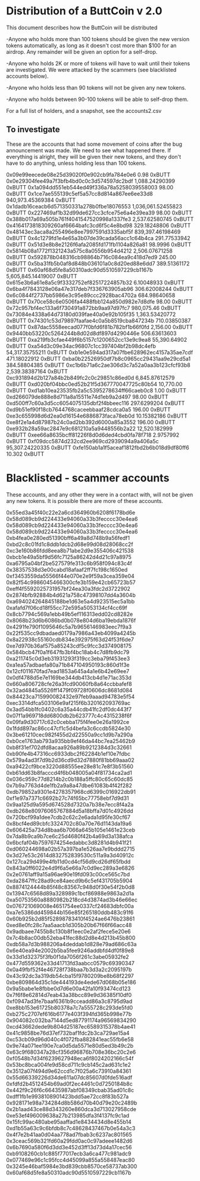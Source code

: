 # Distribution of a ButtCoin v 2.0


This document describes how the ButtCoin will be distributed


-Anyone who holds more than 100 tokens should be given the new version tokens automatically, as long as it doesn't cost more than $100 for an airdrop. Any remainder will be given an option for a self-drop.

-Anyone who holds 2K or more of tokens will have to wait until their tokens are investigated. We were attacked by the scammers (see blacklisted accounts below).

-Anyone who holds less than 90 tokens will not be given any new tokens.

-Anyone who holds between 90-100 tokens will be able to self-drop them.


For a full list of holders, and a snapshot, see the accounts2.csv


## To investigate

These are the accounts that had some movement of coins after the bug announcement was made. We need to see what happened there.
If everything is alright, they will be given their new tokens, and they don't have to do anything, unless holding less than 100 tokens.

0x09e99eecede08e25d39020f0e902cb9fa784e0e6	0.98 0xBUTT
0x0e29304fee49a7f3bfb4bd0c0c3d574597dc2bdf	1,088.24290399 0xBUTT
0x1a094dd551eb544ed49f336a78a5258039558003	98.00 0xBUTT
0x1ce7ae555139c5ef5a57cc8d814a867ee6ee33d8	940,973.45369384 0xBUTT
0x1dadb16ceacb6d571350331a278b0fbe18076553	1,036,061.52455823 0xBUTT
0x227469af1b32d99de627cc3cfce75e6a4e39ea39	98.00 0xBUTT
0x388b017a69a505b761f4041547520998a1337fe3	2,537.62580745 0xBUTT
0x4164173818309260af6664bafc3cd6f5c4e8bd98	329.18248806 0xBUTT
0x48143ec3aca8a255496e8ee7997591d3335abf5f	839,397.46198469 0xBUTT
0x4c1279fd1e4e65a3b07de39cada56acc1c64b4ca	291.77533942 0xBUTT
0x51d3e8b8e2126f6afa2085fd171fb1104a826a81	98.9996 0xBUTT
0x5814b08a1772f1321243a575c8a0556b954d4212	2,506.07671258 0xBUTT
0x592878b048316cb98864b716c084ea9c418d7ed9	245.00 0xBUTT
0x5ba31fb5b0af8d848b036101a0c8d20ed88e6dd7	389.51361172 0xBUTT
0x60af68d5fe8a50310adc90d5510597229cb1167b	5,605,845.14419007 0xBUTT
0x615e3b6a61e8a5c9f3332752ef82517224857b32	6.10048933 0xBUTT
0x6ba4f7843128e06a47e317deb7f336763905ab96	306.62008244 0xBUTT
0x6c0844f2737bb5986e3c95e89ccc2928bac4702a	684.98640658 0xBUTT
0x70ce58c6e0506fa4488fbb124a850d982e7d8dfe	98.00 0xBUTT
0x72c957bf4ec133a6f730491a872bb9aa97d97fc7	980,075.46 0xBUTT
0x73084e4338a64d73180d039fae40a0e92b105f35	1,363.53420772 0xBUTT
0x74301c53d79897faafae4c0a5b8519cba847234b	710.03850387 0xBUTT
0x87dac5558eecad077f0bfd6f81b782bf1b66f0fd	2,156.00 0xBUTT
0x9440bb53220c5264244b8d02d8df897d4290446e	506.63613603 0xBUTT
0xa219fb3cfae449f6b5157c1200652cc13e9c9ea8	55,390.64902 0xBUTT
0xa54d3c09e34ac96807c1cc397404bf2b98dc4efb	54,317.35755211 0xBUTT
0xb1e0e594ad317a07fbe628962ec4157a35ae7cdf	471.18022912 0xBUTT
0xba0b22526950df7b8c0965cc29431aa9e29cd5a1	384.58804385 0xBUTT
0xc1b6b71a6c2ae306d3c7a52a0aa3b123cfcf93b8	2,539.38387164 0xBUTT
0xc931894d2b127a84b2b849fc2c0c29851c86ed0d	6,845.87612579 0xBUTT
0xd020bf04bbc0ed52b21f5d367770047725c80b54	10,770.00 0xBUTT
0xd1ab10ea23535fb2a5c5395278634ff66caeb0c8	1.00 0xBUTT
0xd266079de888e8d711a8a15511e74d1eb9a2d497	98.00 0xBUTT
0xd500ff7c60a3d5cc6054075135dbf2f4bbeec116	297.6299204 0xBUTT
0xd9b51ef90f18cb7644768caceebbaaf28cdca0a5	196.00 0xBUTT
0xe3c655998d6d2ea0d16154e6886873faca78eb0d	10.15382186 0xBUTT
0xe8f2e1a4d87987b24c0ad2bb392d6000a85a3552	196.00 0xBUTT
0xe932b28a59ac2847e9c681210a5a9448556b2a22	12,520.182999 0xBUTT
0xee66a8635bcff81226f8d0d6ded4cbd0fa78f718	2.9757992 0xBUTT
0xf09dcc5874d232cd2ee969cd2939094a9a406a5c	95,307.24220335 0xBUTT
0xfe150ab1a1f5aceaf1812fbd2b6b018d9df80ff6	10.302 0xBUTT

# Blacklisted - scammer accounts

These accounts, and any other they were in a contact with, will not be given any new tokens. 
It is possible there are more of these accounts.

0x55ed3a45f40c22e2a6cd364960b6208f6178bd6e
0x58d089cb9d224433e94060a33b3fecccc30e4ea6
0x58d089cb9d224433e94060a33b3fecccc30e4ea6
0x58d089cb9d224433e94060a33b3fecccc30e4ea6
0xb4fea0e280ed51390bff6a49a8d748b9a56fedf1
0xbd2c8c01fd1c8ddb1dcb2d68e99d08d28068cc2f
0xc3e160b86fdd8eea8b71abe2d9e355406c421538
0xbcb1e49a5bf9d56fc7125a86242d4d21c97a8975
0xa6795a04bf2be527579fe313c6b958f094c83c4f
0x38357538d3e00cabd18afaaf2ff7fc198c1650ed
0xf3453559da55566f44e070e2e9f59a3cea359e04
0x82f54c9986045466300cfe3b159e42cb65723b57
0xeff4f5592025731957bf24ea30a3fdc2d3722902
0x2874bfb92884b4d621a758c47398107dd4a3604b
0xa694024264845188be1d63e5a4d923515ec5a1bb
0xafafd7f06cd18f55cc72e595a5053134cf4cc69f
0x8cb7794c569a1ebb49b5ef116313edd02cd8282e
0x8068b23d6b6086bd0b078e804d6ba19ebda1876f
0x4291fe790f1095646c5a7b9656146983eec7f9a3
0x22f535cc9dbadaed0179a7986a43eb4099a4245b
0x8a22938c55160cdb834e392975f63d24f53f6de7
0xe7d970b36af575a85243cdf5c9fcc3d374908175
0x584bcb47f0a1f647fb3bf4bc18ab4c7d8fb9dc79
0xa211745c0d3eb31931293f319cc3eba79f453ee3
0xa1ea57adbaefa80a71b847104950193c860d1f3e
0x12cf011670fad7ead1853a645a4a1e6b42e69ee7
0x0df4788d5e7e1169be344db413cb4d1e71ac353d
0x660a806728cfe26a3fcd90060fb8a64ccbbafef8
0x32ad4845a5526ff1479f09728f0606dc8681d084
0x84423ca715990082432e97feb9aaad94783e5f54
0xec3314dfca503106e9af215f6b320162093769ac
0x3ad54bb1fc0402c6a35a44cdb41fc2df0dc443f7
0x07f1a969718dd6800db2b623777c4c4315238f6f
0x09fa9d30717c62c0cebba175f4fee0e26a1992ce
0x1fdd897ac86cc47cf1c5d4befa3c6ccdb5824e30
0x3be61210cec982f455d2d22550a9cc1d9b7a290a
0xb0ce1763ab793a935bb9ef46da44bc7ea25462b9
0xb8f31ef702dfd8acaa926a89b9212384d3c32661
0xb90fe4b47316cc6933dbc2f62284b1ef10e7fdbc
0x579a4ad3f7d9b2d36cd9d32d7880f81bb69aaa02
0xa9422cf9bce3220d88555ee28e81c7e8f3b51560
0xb61dd63b8facccd4f6b048005a04f81734ca2ad1
0x036c959c77d8214b2c0b188a5ffc80c65c60dc85
0x7b9a7763d4de1fb2a9a8a47dbe61083b4f42f282
0xdb79852a9301e4278357968cd6399c016922db91
0xf1e97a7371c6692b27c74f65bc77758ebf7d9d31
0x9aa125d9a595d674528d7320a7b38e7ecc8f4a2a
0xdb268e80976065767884d5a18bffa7d01c4926dd
0x720bcf99a1dee7cdb2c62c2e6ada1d95fe30cf67
0x8bcf4ed89cbfc3324702c80a70e76d1143da19a6
0x606425a734d8baa6b7066a645b105e1461e23ceb
0x7da8b9ca9b7ce6c25d4680f42b4a69d3a138afca
0x6bcfaf04b7597674254edabbc3d8281d4b941f21
0xd060244698a02b57a397ba1e526aa7e9bddd2715
0x3d27e53c2614d832752839530c511a9a3d40912c
0x127ca29d499e4fb11d0cd4cf56d9cd26df65fbdd
0x843a0ff6022e4d9f6a5e66a7c0d9ec289a3e6826
0x2e0761aff9a15a96ae90e19fd093c00ce565c7bd
0xda2847ffc28ad9ce84aecd9b6c5ef431705b5904
0x8874124444b85f48c83567c948d0f30e54f2b0d8
0x13947c6568d89a328989c1bcf86988e9863a2d1a
0xa50753560a8880982b218cd4d3874ad3b46e66ec
0x076721069008e4651754ee0337cf24683dbfc00a
0xa7e5386dd459844b156e85f265180ddb483c91f6
0x60b925b2d85f52898783410f4524ae6476b23861
0xed8e0fc28c7aa5aacb1d305b20b67f66f66acc48
0x9adbaee7455b8c130b8f1eec0e2af2fece5e20e6
0x7c4b8ac00db52eba41fec88d2d8e4d213b45b800
0xdb58a7d3b988206a4deddab1d828e79ad686c63a
0x6e40ea94e2002b5ba5fee9246addbfd4df0f89e8
0x33d1d32375f3fb0f1da7056f261c3abe05932fe2
0x477d559362e33d41713fd3aabcc0579c69390347
0x0a49fbf52f4e46728f738baa7b3d3a2c2095197b
0x43c92dc3a319db54cba15f9780209be8b68f2297
0xbe809864d35c1de444193de4ede67d068b05e186
0x9a5babe1e8fbbe0d7d6e00a42fa10f93474cd123
0x7f6f8e62814d7eab43a38bcc89e9d36385f10df0
0xf0947ad3fe7baaf6361b9cceadd86a3c8795d9ad
0xe8bb153e61725b80378a7c7a555728c293de5fd0
0xb275c2707ef616b6177e403f394fd365b998e77b
0x904082c032ba7144d5ed87791174a96569834290
0xcd43662dede9b804d25187ec6589315378b4ae41
0x41c9858be76d37ef732baf1fdc2b3ca729ae15a4
0xc53cb09d96d040c4f072fba882841eac55fb6e58
0x9e74a071ee190e7ca0d5da5571e80d5ed3b49c2b
0x63c9f680347a28cf356d96876b708e36bc20c2e6
0xf0548b7d34f6239627948eca6f8024202166c54f
0x53bc8bca004fe9d58cd711c9cb145c2ad631c1e2
0x3512a07f494d9e62ccd1c7f025a6c73910a84361
0x55d66339226d34de611a07dc85607d0fde516adf
0xfdfd2b4512454b69ad0f2ec4461c0d7250184b8c
0x442f9c26f6c66435987abf08349cbab35ad01c8c
0xdff1fb1e9938108901423bdd5ae72cc8f83b527a
0x928171e98a734284d8b586d70b40d79e20c2489b
0x2b1aad43ce88d343260e860dca3d713027958cde
0xe53ef496009638a27b213985dfa3f4137fc9c1ad
0x15fc99ac480abe95aaffad1e8434434d8e455b14
0xd1b55a63c9c6bfdb8c7c48628437467b0e54a3c3
0x4f7e2b41aa0d04aa778ad7fbab3c6237ac801565
0x3ceac569b321fd60a29fdd0ac0c97adeee1482d6
0x6b7690a580f6d3dd3e452d3ff13d73d4a17cec56
0xb9108260cb1c885f77017ecb3a6ca477c981adc9
0x077469e96c1c95fcc4d45099a855a558487eac80
0x3245e46baf5984e3bd839cbb8570ce58737ab300
0x60af68d5fe8a50310adc90d5510597229cb1167b


